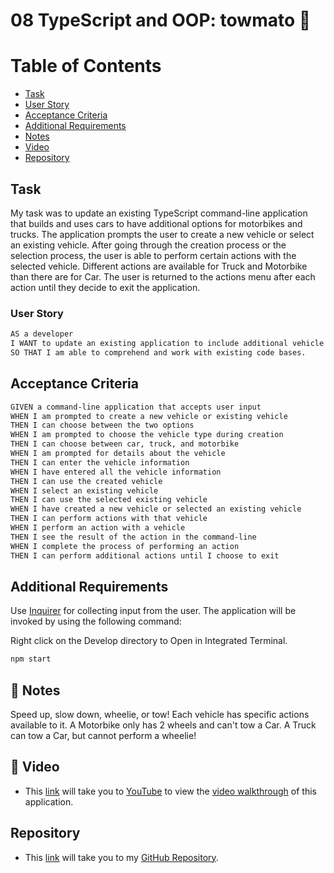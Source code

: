 # 08 TypeScript and OOP: towmato 🍅


# Table of Contents
* [Task](#task)
* [User Story](#user-story)
* [Acceptance Criteria](#acceptance-criteria)
* [Additional Requirements](#additional-requirements)
* [Notes](#notes)
* [Video](#video)
* [Repository](#repository)


## Task


My task was to update an existing TypeScript command-line application that builds and uses cars to have additional options for motorbikes and trucks. The application prompts the user to create a new vehicle or select an existing vehicle. After going through the creation process or the selection process, the user is able to perform certain actions with the selected vehicle. Different actions are available for Truck and Motorbike than there are for Car. The user is returned to the actions menu after each action until they decide to exit the application.



### User Story

```md
AS a developer
I WANT to update an existing application to include additional vehicle types
SO THAT I am able to comprehend and work with existing code bases.
```

## Acceptance Criteria

```md
GIVEN a command-line application that accepts user input
WHEN I am prompted to create a new vehicle or existing vehicle
THEN I can choose between the two options
WHEN I am prompted to choose the vehicle type during creation
THEN I can choose between car, truck, and motorbike
WHEN I am prompted for details about the vehicle
THEN I can enter the vehicle information
WHEN I have entered all the vehicle information
THEN I can use the created vehicle
WHEN I select an existing vehicle
THEN I can use the selected existing vehicle
WHEN I have created a new vehicle or selected an existing vehicle
THEN I can perform actions with that vehicle
WHEN I perform an action with a vehicle
THEN I see the result of the action in the command-line
WHEN I complete the process of performing an action
THEN I can perform additional actions until I choose to exit
```

## Additional Requirements

Use [Inquirer](https://www.npmjs.com/package/inquirer) for collecting input from the user. The application will be invoked by using the following command:

Right click on the Develop directory to Open in Integrated Terminal. 

```bash
npm start
```

## 📝 Notes
Speed up, slow down, wheelie, or tow! Each vehicle has specific actions available to it. A Motorbike only has 2 wheels and can't tow a Car. A Truck can tow a Car, but cannot perform a wheelie! 

## 🎥 Video

* This [link](https://www.insertvideolinkhere.com) will take you to [YouTube](https://www.insertvideolinkhere.com) to view the [video walkthrough](https://www.insertvideolinkhere.com) of this application. 



## Repository

* This [link](https://github.com/Moth668/towmato) will take you to my [GitHub Repository](https://github.com/Moth668/towmato).